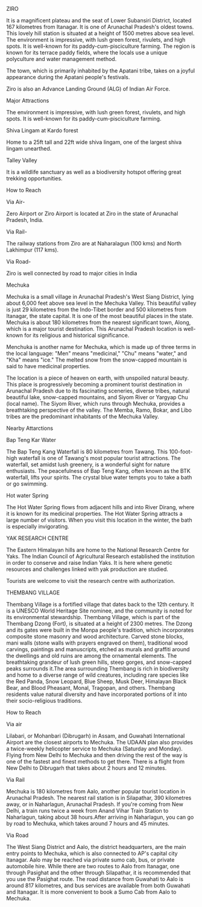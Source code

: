 ZIRO

It is a magnificent plateau and the seat of Lower Subansiri District,
located 167 kilometres from Itanagar. It is one of Arunachal Pradesh's
oldest towns. This lovely hill station is situated at a height of 1500
metres above sea level. The environment is impressive, with lush green
forest, rivulets, and high spots. It is well-known for its
paddy-cum-pisciculture farming. The region is known for its terrace
paddy fields, where the locals use a unique polyculture and water
management method.

The town, which is primarily inhabited by the Apatani tribe, takes on a
joyful appearance during the Apatani people's festivals.

Ziro is also an Advance Landing Ground (ALG) of Indian Air Force.

Major Attractions

The environment is impressive, with lush green forest, rivulets, and
high spots. It is well-known for its paddy-cum-pisciculture farming.

Shiva Lingam at Kardo forest

Home to a 25ft tall and 22ft wide shiva lingam, one of the largest shiva
lingam unearthed.

Talley Valley

It is a wildlife sanctuary as well as a biodiversity hotspot offering
great trekking opportunities.

How to Reach

Via Air-

Zero Airport or Ziro Airport is located at Ziro in the state of
Arunachal Pradesh, India.

Via Rail-

The railway stations from Ziro are at Naharalagun (100 kms) and North
Lakhimpur (117 kms).

Via Road-

Ziro is well connected by road to major cities in India

Mechuka

Mechuka is a small village in Arunachal Pradesh's West Siang District,
lying about 6,000 feet above sea level in the Mechuka Valley. This
beautiful valley is just 29 kilometres from the Indo-Tibet border and
500 kilometres from Itanagar, the state capital. It is one of the most
beautiful places in the state. Mechuka is about 180 kilometres from the
nearest significant town, Along, which is a major tourist destination.
This Arunachal Pradesh location is well-known for its religious and
historical significance.

Menchuka is another name for Mechuka, which is made up of three terms in
the local language: "Men" means "medicinal," "Chu" means "water," and
"Kha" means "ice." The melted snow from the snow-capped mountain is said
to have medicinal properties.

The location is a piece of heaven on earth, with unspoiled natural
beauty. This place is progressively becoming a prominent tourist
destination in Arunachal Pradesh due to its fascinating sceneries,
diverse tribes, natural beautiful lake, snow-capped mountains, and Siyom
River or Yargyap Chu (local name). The Siyom River, which runs through
Mechuka, provides a breathtaking perspective of the valley. The Memba,
Ramo, Bokar, and Libo tribes are the predominant inhabitants of the
Mechuka Valley.

Nearby Attarctions

Bap Teng Kar Water

The Bap Teng Kang Waterfall is 80 kilometres from Tawang. This
100-foot-high waterfall is one of Tawang's most popular tourist
attractions. The waterfall, set amidst lush greenery, is a wonderful
sight for nature enthusiasts. The peacefulness of Bap Teng Kang, often
known as the BTK waterfall, lifts your spirits. The crystal blue water
tempts you to take a bath or go swimming.

Hot water Spring

The Hot Water Spring flows from adjacent hills and into River Dirang,
where it is known for its medicinal properties. The Hot Water Spring
attracts a large number of visitors. When you visit this location in the
winter, the bath is especially invigorating.

YAK RESEARCH CENTRE

The Eastern Himalayan hills are home to the National Research Centre for
Yaks. The Indian Council of Agricultural Research established the
institution in order to conserve and raise Indian Yaks. It is here where
genetic resources and challenges linked with yak production are studied.

Tourists are welcome to visit the research centre with authorization.

THEMBANG VILLAGE

Thembang Village is a fortified village that dates back to the 12th
century. It is a UNESCO World Heritage Site nominee, and the community
is noted for its environmental stewardship. Thembang Village, which is
part of the Thembang Dzong (Fort), is situated at a height of 2300
metres. The Dzong and its gates were built in the Monpa people's
tradition, which incorporates composite stone masonry and wood
architecture. Carved stone blocks, mani walls (stone walls with prayers
engraved on them), traditional wood carvings, paintings and manuscripts,
etched as murals and graffiti around the dwellings and old ruins are
among the ornamental elements. The breathtaking grandeur of lush green
hills, steep gorges, and snow-capped peaks surrounds it.The area
surrounding Thembang is rich in biodiversity and home to a diverse range
of wild creatures, including rare species like the Red Panda, Snow
Leopard, Blue Sheep, Musk Deer, Himalayan Black Bear, and Blood
Pheasant, Monal, Tragopan, and others. Thembang residents value natural
diversity and have incorporated portions of it into their
socio-religious traditions.

How to Reach

Via air

Lilabari, or Mohanbari (Dibrugarh) in Assam, and Guwahati International
Airport are the closest airports to Mechuka. The UDAAN plan also
provides a twice-weekly helicopter service to Mechuka (Saturday and
Monday). Flying from New Delhi to Mechuka and then driving the rest of
the way is one of the fastest and finest methods to get there. There is
a flight from New Delhi to Dibrugarh that takes about 2 hours and 12
minutes.

Via Rail

Mechuka is 180 kilometres from Aalo, another popular tourist location in
Arunachal Pradesh. The nearest rail station is in Silapathar, 390
kilometres away, or in Naharlagun, Arunachal Pradesh. If you're coming
from New Delhi, a train runs twice a week from Anand Vihar Train Station
to Naharlagun, taking about 38 hours.After arriving in Naharlagun, you
can go by road to Mechuka, which takes around 7 hours and 45 minutes.

Via Road

The West Siang District and Aalo, the district headquarters, are the
main entry points to Mechuka, which is also connected to AP's capital
city Itanagar. Aalo may be reached via private sumo cab, bus, or private
automobile hire. While there are two routes to Aalo from Itanagar, one
through Pasighat and the other through Silapathar, it is recommended
that you use the Pasighat route. The road distance from Guwahati to Aalo
is around 817 kilometres, and bus services are available from both
Guwahati and Itanagar. It is more convenient to book a Sumo Cab from
Aalo to Mechuka.
